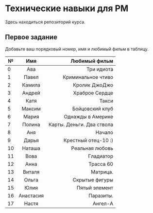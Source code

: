 # Технические навыки для PM
Здесь находиться репозиторий курса. 

## Первое задание
Добавьте ваш порядковый номер, имя и любимый фильм в таблицу.

| № | Имя       | Любимый фильм                          |
| - |:---------:| --------------------------------------:|
| 0 | Ава       | Три идиота                             |                         
| 1 | Павел     | Криминальное чтиво                     |                                 
| 2 | Камила    | Кролик ДжоДжо                          |
| 3 | Андрей    | Храброе Сердце                         |
| 4 | Катя      | Такси                                  | 
| 5 | Максим    | Бойцовский клуб                        |
| 6 | Мария     | Однажды в Америке                      |
| 7 | Полина    | Карты. Деньги. Два ствола              |
| 8 | Аня       | Начало                                 |
| 9 | Дарья     | Крестный отец-10 :)                    |
| 10| Наташа    | Реальная любовь                        |
| 11| Вова      | Гладиатор                              |
| 12| Анна      | Трасса 60                              |
| 13| Виталя    | Матрица.                               |
| 14| Ольга     | Скрытые фигуры                         |
| 15| Юлия      | Пятый элемент                          | 
| 16| Анастасия | Паразиты.                              | 
| 17| Настя     | Ангел-А                                | 